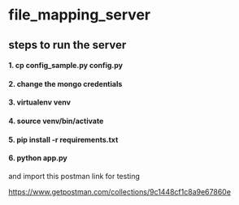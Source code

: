 # file_mapping_server
## steps to run the server
#### 1. cp config_sample.py config.py
#### 2. change the mongo credentials
#### 3. virtualenv venv
#### 4. source venv/bin/activate
#### 5. pip install -r requirements.txt
#### 6. python app.py

and import this postman link for testing

https://www.getpostman.com/collections/9c1448cf1c8a9e67860e
